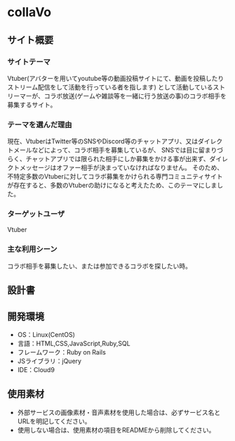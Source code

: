 # collaVo

## サイト概要
### サイトテーマ
Vtuber(アバターを用いてyoutube等の動画投稿サイトにて、動画を投稿したりストリーム配信をして活動を行っている者を指します)
として活動しているストリーマーが、コラボ放送(ゲームや雑談等を一緒に行う放送の事)のコラボ相手を募集するサイト。

### テーマを選んだ理由
現在、VtuberはTwitter等のSNSやDiscord等のチャットアプリ、又はダイレクトメールなどによって、コラボ相手を募集しているが、
SNSでは目に留まりづらく、チャットアプリでは限られた相手にしか募集をかける事が出来ず、ダイレクトメッセージはオファー相手が決まっていなければなりません。
そのため、不特定多数のVtuberに対してコラボ募集をかけられる専門コミュニティサイトが存在すると、多数のVtuberの助けになると考えたため、このテーマにしました。
### ターゲットユーザ
Vtuber

### 主な利用シーン
コラボ相手を募集したい、または参加できるコラボを探したい時。

## 設計書


## 開発環境
- OS：Linux(CentOS)
- 言語：HTML,CSS,JavaScript,Ruby,SQL
- フレームワーク：Ruby on Rails
- JSライブラリ：jQuery
- IDE：Cloud9

## 使用素材
- 外部サービスの画像素材・音声素材を使用した場合は、必ずサービス名とURLを明記してください。
- 使用しない場合は、使用素材の項目をREADMEから削除してください。